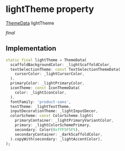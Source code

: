 


# lightTheme property







[ThemeData](https://api.flutter.dev/flutter/material/ThemeData-class.html) lightTheme
  
_<span class="feature">final</span>_






## Implementation

```dart
static final lightTheme = ThemeData(
  scaffoldBackgroundColor: _lightScaffoldColor,
  textSelectionTheme: const TextSelectionThemeData(
    cursorColor: _lightCursorColor,
  ),
  primaryColor: _lightPrimaryColor,
  iconTheme: const IconThemeData(
    color: _lightIconColor,
  ),
  fontFamily: 'product-sans',
  textTheme: _lightTextTheme,
  inputDecorationTheme: _lightInputDecor,
  colorScheme: const ColorScheme.light(
    primaryContainer: _lightPrimaryVariantColor,
    primary: _lightColorSchemePrimary,
    secondary: Color(0xffF5F5F5),
    secondaryContainer: _darkScaffoldColor,
  ).copyWith(secondary: _lightAccentColor),
);
```







